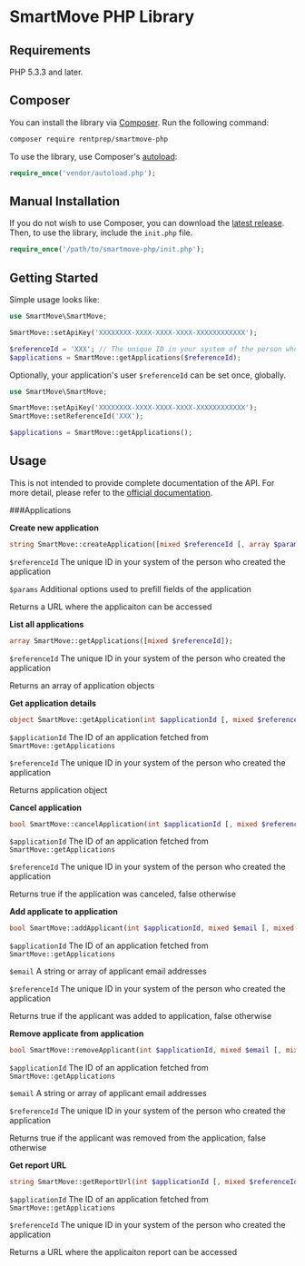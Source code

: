 # SmartMove PHP Library

## Requirements

PHP 5.3.3 and later.

## Composer

You can install the library via [Composer](http://getcomposer.org/). Run the following command:

```bash
composer require rentprep/smartmove-php
```

To use the library, use Composer's [autoload](https://getcomposer.org/doc/00-intro.md#autoloading):

```php
require_once('vendor/autoload.php');
```

## Manual Installation

If you do not wish to use Composer, you can download the [latest release](https://github.com/rentprep/smartmove-php/releases). Then, to use the library, include the `init.php` file.

```php
require_once('/path/to/smartmove-php/init.php');
```

## Getting Started

Simple usage looks like:

```php
use SmartMove\SmartMove;

SmartMove::setApiKey('XXXXXXXX-XXXX-XXXX-XXXX-XXXXXXXXXXXX');

$referenceId = 'XXX'; // The unique ID in your system of the person who created the application
$applications = SmartMove::getApplications($referenceId);
```

Optionally, your application's user `$referenceId` can be set once, globally.

```php
use SmartMove\SmartMove;

SmartMove::setApiKey('XXXXXXXX-XXXX-XXXX-XXXX-XXXXXXXXXXXX');
SmartMove::setReferenceId('XXX');

$applications = SmartMove::getApplications();
```

## Usage

This is not intended to provide complete documentation of the API. For more
detail, please refer to the
[official documentation](https://stage.rentprep.com/docs/smartmoveapi).

###Applications

**Create new application**

```php
string SmartMove::createApplication([mixed $referenceId [, array $params]]);
```

`$referenceId` The unique ID in your system of the person who created the application

`$params` Additional options used to prefill fields of the application

Returns a URL where the applicaiton can be accessed


**List all applications**

```php
array SmartMove::getApplications([mixed $referenceId]);
```

`$referenceId` The unique ID in your system of the person who created the application

Returns an array of application objects

**Get application details**

```php
object SmartMove::getApplication(int $applicationId [, mixed $referenceId]);
```

`$applicationId` The ID of an application fetched from `SmartMove::getApplications`

`$referenceId` The unique ID in your system of the person who created the application

Returns application object

**Cancel application**

```php
bool SmartMove::cancelApplication(int $applicationId [, mixed $referenceId]);
```

`$applicationId` The ID of an application fetched from `SmartMove::getApplications`

`$referenceId` The unique ID in your system of the person who created the application

Returns true if the application was canceled, false otherwise

**Add applicate to application**

```php
bool SmartMove::addApplicant(int $applicationId, mixed $email [, mixed $referenceId]);
```

`$applicationId` The ID of an application fetched from `SmartMove::getApplications`

`$email` A string or array of applicant email addresses

`$referenceId` The unique ID in your system of the person who created the application

Returns true if the applicant was added to application, false otherwise

**Remove applicate from application**

```php
bool SmartMove::removeApplicant(int $applicationId, mixed $email [, mixed $referenceId]);
```

`$applicationId` The ID of an application fetched from `SmartMove::getApplications`

`$email` A string or array of applicant email addresses

`$referenceId` The unique ID in your system of the person who created the application

Returns true if the applicant was removed from the application, false otherwise

**Get report URL**

```php
string SmartMove::getReportUrl(int $applicationId [, mixed $referenceId]);
```

`$applicationId` The ID of an application fetched from `SmartMove::getApplications`

`$referenceId` The unique ID in your system of the person who created the application

Returns a URL where the applicaiton report can be accessed
